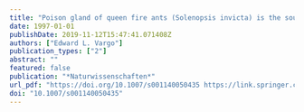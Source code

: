 ```yaml
---
title: "Poison gland of queen fire ants (Solenopsis invicta) is the source of a primer pheromone"
date: 1997-01-01
publishDate: 2019-11-12T15:47:41.071408Z
authors: ["Edward L. Vargo"]
publication_types: ["2"]
abstract: ""
featured: false
publication: "*Naturwissenschaften*"
url_pdf: "https://doi.org/10.1007/s001140050435 https://link.springer.com/content/pdf/10.1007%2Fs001140050435.pdf"
doi: "10.1007/s001140050435"
---
```


